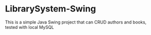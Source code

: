 # LibrarySystem-Swing
This is a simple Java Swing project that can CRUD authors and books, tested with local MySQL

